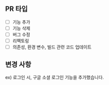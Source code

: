 ## PR 타입

- [ ] 기능 추가
- [ ] 기능 삭제
- [ ] 버그 수정
- [ ] 리팩토링
- [ ] 의존성, 환경 변수, 빌드 관련 코드 업데이트

## 변경 사항

ex) 로그인 시, 구글 소셜 로그인 기능을 추가했습니다.
